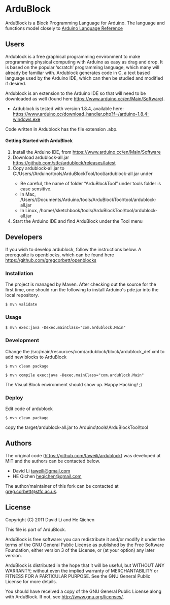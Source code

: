# ArduBlock


ArduBlock is a Block Programming Language for Arduino. The language and functions model closely to [Arduino Language Reference](http://arduino.cc/en/Reference/HomePage)

## Users
Ardublock is a free graphical programming environment to make programming physical computing with Arduino as easy as drag and drop. It is based on the popular ‘scratch’ programming language, which many will already be familiar with.  Ardublock generates code in C, a text based language used by the Arduino IDE, which can then be studied and modified if desired. 

Ardublock is an extension to the Arduino IDE so that will need to be downloaded as well (found here https://www.arduino.cc/en/Main/Software).  
* Ardublock is tested with version 1.8.4, available here: https://www.arduino.cc/download_handler.php?f=/arduino-1.8.4-windows.exe

Code written in Ardublock has the file extension .abp.

#### Getting Started with ArduBlock
1. Install the Arduino IDE, from https://www.arduino.cc/en/Main/Software
2. Download ardublock-all.jar https://github.com/stfc/ardublock/releases/latest
3. Copy ardublock-all.jar to C:/Users/<username>/Arduino/tools/ArduBlockTool/tool/ardublock-all.jar under
    * Be careful, the name of folder “ArduBlockTool” under tools folder is case sensitive. 
    * In Mac, /Users/<username>/Documents/Arduino/tools/ArduBlockTool/tool/ardublock-all.jar
    * In Linux, /home/<username>/sketchbook/tools/ArduBlockTool/tool/ardublock-all.jar
4. Start the Arduino IDE and find ArduBlock under the Tool menu

## Developers
If you wish to develop ardublock, follow the instructions below. A prerequsite is openblocks, which can be found here https://github.com/gregcorbett/openblocks
### Installation

The project is managed by Maven. After checking out the source for the first time, one should run the following to install Arduino's pde.jar into the local repository. 

	$ mvn validate

### Usage

	$ mvn exec:java -Dexec.mainClass="com.ardublock.Main"

### Development

Change the /src/main/resources/com/ardublock/block/ardublock_def.xml to add new blocks to ArduBlock

	$ mvn clean package

	$ mvn compile exec:java -Dexec.mainClass="com.ardublock.Main"

The Visual Block environment should show up. Happy Hacking! ;) 

### Deploy

Edit code of ardublock

	$ mvn clean package

copy the target/ardublock-all.jar to Arduino\tools\ArduBlockTool\tool

## Authors

The original code (https://github.com/taweili/ardublock) was developed at MIT and the authors can be contacted below.

* David Li taweili@gmail.com
* HE Qichen heqichen@gmail.com

The author/maintainer of this fork can be contacted at greg.corbett@stfc.ac.uk.

## License
Copyright (C) 2011 David Li and He Qichen

This file is part of ArduBlock.

ArduBlock is free software: you can redistribute it and/or modify
it under the terms of the GNU General Public License as published by
the Free Software Foundation, either version 3 of the License, or
(at your option) any later version.

ArduBlock is distributed in the hope that it will be useful,
but WITHOUT ANY WARRANTY; without even the implied warranty of
MERCHANTABILITY or FITNESS FOR A PARTICULAR PURPOSE.  See the
GNU General Public License for more details.

You should have received a copy of the GNU General Public License
along with ArduBlock.  If not, see <http://www.gnu.org/licenses/>.
